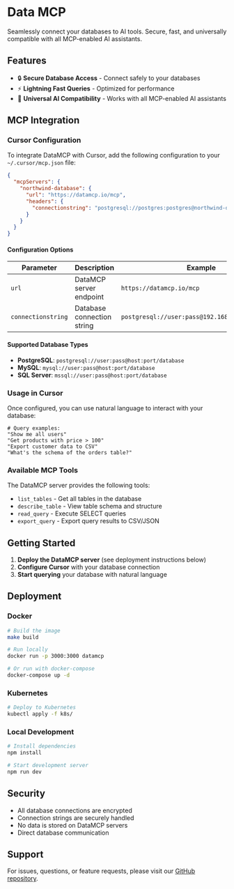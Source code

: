 # Data MCP

Seamlessly connect your databases to AI tools. Secure, fast, and universally compatible with all MCP-enabled AI assistants.

## Features

- 🔒 **Secure Database Access** - Connect safely to your databases
- ⚡ **Lightning Fast Queries** - Optimized for performance  
- 🔗 **Universal AI Compatibility** - Works with all MCP-enabled AI assistants

## MCP Integration

### Cursor Configuration

To integrate DataMCP with Cursor, add the following configuration to your `~/.cursor/mcp.json` file:

```json
{
  "mcpServers": {
    "northwind-database": {
      "url": "https://datamcp.io/mcp",
      "headers": {
        "connectionstring": "postgresql://postgres:postgres@northwind-database:5432/northwind"
      }
    }
  }
}
```

#### Configuration Options

| Parameter | Description | Example |
|-----------|-------------|---------|
| `url` | DataMCP server endpoint | `https://datamcp.io/mcp` |
| `connectionstring` | Database connection string | `postgresql://user:pass@192.168.68.202:30001/1` |

#### Supported Database Types

- **PostgreSQL**: `postgresql://user:pass@host:port/database`
- **MySQL**: `mysql://user:pass@host:port/database` 
- **SQL Server**: `mssql://user:pass@host:port/database`

### Usage in Cursor

Once configured, you can use natural language to interact with your database:

```
# Query examples:
"Show me all users"
"Get products with price > 100"
"Export customer data to CSV"
"What's the schema of the orders table?"
```

### Available MCP Tools

The DataMCP server provides the following tools:

- `list_tables` - Get all tables in the database
- `describe_table` - View table schema and structure
- `read_query` - Execute SELECT queries
- `export_query` - Export query results to CSV/JSON

## Getting Started

1. **Deploy the DataMCP server** (see deployment instructions below)
2. **Configure Cursor** with your database connection
3. **Start querying** your database with natural language

## Deployment

### Docker

```bash
# Build the image
make build

# Run locally
docker run -p 3000:3000 datamcp

# Or run with docker-compose
docker-compose up -d
```

### Kubernetes

```bash
# Deploy to Kubernetes
kubectl apply -f k8s/
```

### Local Development

```bash
# Install dependencies
npm install

# Start development server
npm run dev
```

## Security

- All database connections are encrypted
- Connection strings are securely handled
- No data is stored on DataMCP servers
- Direct database communication

## Support

For issues, questions, or feature requests, please visit our [GitHub repository](https://github.com/your-org/datamcp).